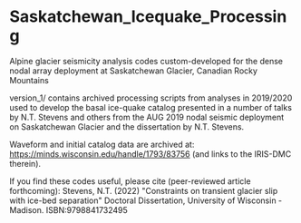 # Saskatchewan_Icequake_Processing
Alpine glacier seismicity analysis codes custom-developed for the dense nodal array deployment at Saskatchewan Glacier, Canadian Rocky Mountains

version_1/ contains archived processing scripts from analyses in 2019/2020 used to develop the basal ice-quake catalog presented in a number of talks by 
N.T. Stevens and others from the AUG 2019 nodal seismic deployment on Saskatchewan Glacier and the dissertation by N.T. Stevens.

Waveform and initial catalog data are archived at: https://minds.wisconsin.edu/handle/1793/83756 (and links to the IRIS-DMC therein).

If you find these codes useful, please cite (peer-reviewed article forthcoming):
Stevens, N.T. (2022) "Constraints on transient glacier slip with ice-bed separation" Doctoral Dissertation, University of Wisconsin - Madison. ISBN:9798841732495 
